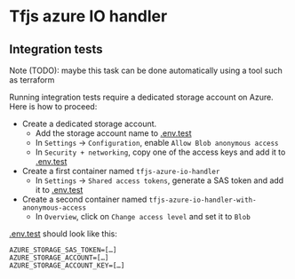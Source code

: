 # Tfjs azure IO handler

## Integration tests

Note (TODO): maybe this task can be done automatically using a tool such as terraform

Running integration tests require a dedicated storage account on Azure. Here is how to proceed:

- Create a dedicated storage account.
  - Add the storage account name to [.env.test](./.env.test)
  - In `Settings` -> `Configuration`, enable `Allow Blob anonymous access`
  - In `Security + networking`, copy one of the access keys and add it to [.env.test](./.env.test)
- Create a first container named `tfjs-azure-io-handler`
  - In `Settings` -> `Shared access tokens`, generate a SAS token and add it to [.env.test](./.env.test)
- Create a second container named `tfjs-azure-io-handler-with-anonymous-access`
  - In `Overview`, click on `Change access level` and set it to `Blob`

[.env.test](./.env.test) should look like this:

```
AZURE_STORAGE_SAS_TOKEN=[…]
AZURE_STORAGE_ACCOUNT=[…]
AZURE_STORAGE_ACCOUNT_KEY=[…]
```
